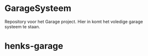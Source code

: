 # GarageSysteem

Repository voor het Garage project. Hier in komt het voledige garage systeem te staan.
# henks-garage
